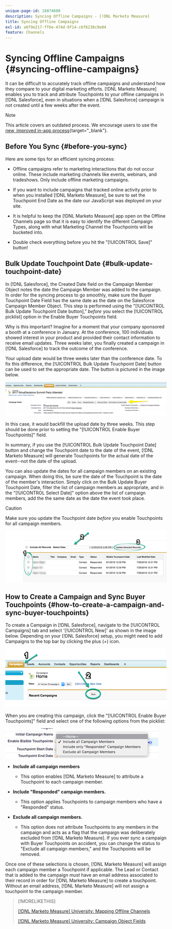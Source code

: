 ```yaml
---
unique-page-id: 18874600
description: Syncing Offline Campaigns - [!DNL Marketo Measure]
title: Syncing Offline Campaigns
exl-id: a6f9e217-ff6e-474d-9f14-c6f6238c9e84
feature: Channels
---
```

# Syncing Offline Campaigns {#syncing-offline-campaigns}

It can be difficult to accurately track offline campaigns and understand how they compare to your digital marketing efforts. [!DNL Marketo Measure] enables you to track and attribute Touchpoints to your offline campaigns in [!DNL Salesforce], even in situations when a [!DNL Salesforce] campaign is not created until a few weeks after the event.

>[!NOTE]
>
>This article covers an outdated process. We encourage users to use the [new, improved in-app process](/help/channel-tracking-and-setup/offline-channels/custom-campaign-sync.md){target="_blank"}.

## Before You Sync {#before-you-sync}

Here are some tips for an efficient syncing process:

* Offline campaigns refer to marketing interactions that do not occur online. These include marketing channels like events, webinars, and tradeshows. Only include offline marketing campaigns.
* If you want to include campaigns that tracked online activity prior to when you installed [!DNL Marketo Measure], be sure to set the Touchpoint End Date as the date our JavaScript was deployed on your site.
* It is helpful to keep the [!DNL Marketo Measure] app open on the Offline Channels page so that it is easy to identify the different Campaign Types, along with what Marketing Channel the Touchpoints will be bucketed into.

* Double check everything before you hit the "[!UICONTROL Save]" button!

## Bulk Update Touchpoint Date {#bulk-update-touchpoint-date}

In [!DNL Salesforce], the Created Date field on the Campaign Member Object notes the date the Campaign Member was added to the campaign. In order for the syncing process to go smoothly, make sure the Buyer Touchpoint Date Field has the same date as the date on the Salesforce Campaign Member Object. This step is performed using the "[!UICONTROL Bulk Update Touchpoint Date button]," _before_ you select the [!UICONTROL picklist] option in the Enable Buyer Touchpoints field.

Why is this important? Imagine for a moment that your company sponsored a booth at a conference in January. At the conference, 100 individuals showed interest in your product and provided their contact information to receive email updates. Three weeks later, you finally created a campaign in [!DNL Salesforce] to track the outcome of the conference.

Your upload date would be three weeks later than the conference date. To fix this difference, the [!UICONTROL Bulk Update Touchpoint Date] button can be used to set the appropriate date. The button is pictured in the image below.

![](assets/1-3.png)

In this case, it would backfill the upload date by three weeks. This step should be done prior to setting the "[!UICONTROL Enable Buyer Touchpoints]" field.

In summary, if you use the [!UICONTROL Bulk Update Touchpoint Date] button and change the Touchpoint date to the date of the event, [!DNL Marketo Measure] will generate Touchpoints for the actual date of the event--not the date of the upload.

You can also update the dates for all campaign members on an existing campaign. When doing this, be sure the date of the Touchpoint is the date of the member's interaction. Simply click on the Bulk Update Buyer Touchpoint Date, filter the list of campaign members as appropriate, and in the "[!UICONTROL Select Date]" option above the list of campaign members, add the the same date as the date the event took place.

>[!CAUTION]
>
>Make sure you update the Touchpoint date _before_ you enable Touchpoints for all campaign members.

![](assets/2-3.png)

## How to Create a Campaign and Sync Buyer Touchpoints {#how-to-create-a-campaign-and-sync-buyer-touchpoints}

To create a Campaign in [!DNL Salesforce], navigate to the [!UICONTROL Campaigns] tab and select '[!UICONTROL New]' as shown in the image below. Depending on your [!DNL Salesforce] setup, you might need to add Campaigns to the top bar by clicking the plus (+) icon.

![](assets/3-3.png)

When you are creating this campaign, click the "[!UICONTROL Enable Buyer Touchpoints]" field and select one of the following options from the picklist:

![](assets/4-3.png)

* **Include all campaign members**
   * This option enables [!DNL Marketo Measure] to attribute a Touchpoint to each campaign member.

* **Include "Responded" campaign members.**
   * This option applies Touchpoints to campaign members who have a "Responded" status.

* **Exclude all campaign members.**
   * This option does not attribute Touchpoints to any members in the campaign and acts as a flag that the campaign was deliberately excluded from [!DNL Marketo Measure]. If you ever sync a campaign with Buyer Touchpoints on accident, you can change the status to "Exclude all campaign members," and the Touchpoints will be removed.

Once one of these selections is chosen, [!DNL Marketo Measure] will assign each campaign member a Touchpoint if applicable. The Lead or Contact that is added to the campaign _must_ have an email address associated to their record in order for [!DNL Marketo Measure] to create a touchpoint. Without an email address, [!DNL Marketo Measure] will not assign a touchpoint to the campaign member.

>[!MORELIKETHIS]
>
>[[!DNL Marketo Measure] University: Mapping Offline Channels](https://universityonline.marketo.com/courses/bizible-fundamentals-channel-management/#/page/5c630eca34d9f0367662b77f)
>
>[[!DNL Marketo Measure] University: Campaign Object Fields](https://universityonline.marketo.com/courses/bizible-fundamentals-channel-management/#/page/5c63007334d9f0367662b758)

